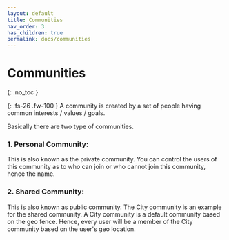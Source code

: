 ```yaml
---
layout: default
title: Communities
nav_order: 3
has_children: true
permalink: docs/communities
---
```

 
# Communities
{: .no_toc }

{: .fs-26 .fw-100 }
A community is created by a set of people having common interests / values / goals. 

Basically there are two type of communities.


### 1. Personal Community:

This is also known as the private community. You can control the users of this community as to who can join or who cannot join this community, hence the name.


### 2. Shared Community:

This is also known as public community. The City community is an example for the shared community. A City community is a default community based on the geo fence. Hence, every user will be a member of the City community based on the user's geo location. 


